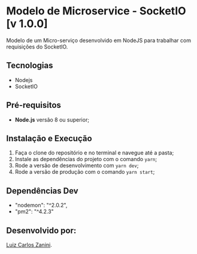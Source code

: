 # Modelo de Microservice - SocketIO [v 1.0.0] #
Modelo de um Micro-serviço desenvolvido em NodeJS para trabalhar com requisições do SocketIO.

## Tecnologias ##
* Nodejs
* SocketIO

## Pré-requisitos
- **Node.js** versão 8 ou superior;

## Instalação e Execução
1. Faça o clone do repositório e no terminal e navegue até a pasta;
2. Instale as dependências do projeto com o comando `yarn`;
3. Rode a versão de desenvolvimento com `yarn dev`;
4. Rode a versão de produção com o comando `yarn start`;


## Dependências Dev ##
* "nodemon": "^2.0.2",
* "pm2": "^4.2.3"


## Desenvolvido por:
[Luiz Carlos Zanini](https://za9.com.br/).
